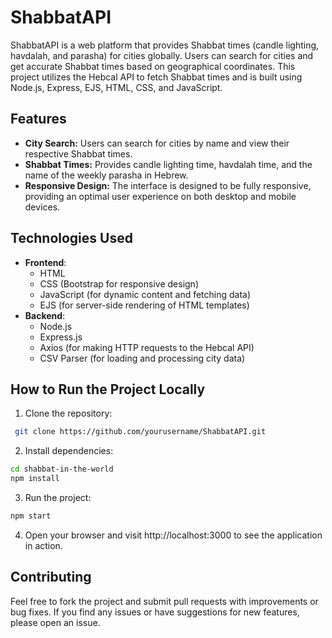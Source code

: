 
# ShabbatAPI


ShabbatAPI is a web platform that provides Shabbat times (candle lighting, havdalah, and parasha) for cities globally. Users can search for cities and get accurate Shabbat times based on geographical coordinates. This project utilizes the Hebcal API to fetch Shabbat times and is built using Node.js, Express, EJS, HTML, CSS, and JavaScript.

## Features

- **City Search:** Users can search for cities by name and view their respective Shabbat times.
- **Shabbat Times:** Provides candle lighting time, havdalah time, and the name of the weekly parasha in Hebrew.
- **Responsive Design:** The interface is designed to be fully responsive, providing an optimal user experience on both desktop and mobile devices.
## Technologies Used
- **Frontend**:
  - HTML
  - CSS (Bootstrap for responsive design)
  - JavaScript (for dynamic content and fetching data)
  - EJS (for server-side rendering of HTML templates)
- **Backend**:
  - Node.js
  - Express.js
  - Axios (for making HTTP requests to the Hebcal API)
  - CSV Parser (for loading and processing city data)

## How to Run the Project Locally
1. Clone the repository:

```bash
 git clone https://github.com/yourusername/ShabbatAPI.git

```

2. Install dependencies:

```bash
cd shabbat-in-the-world
npm install
```

3. Run the project:

```bash
npm start
```
4. Open your browser and visit http://localhost:3000 to see the application in action.

## Contributing
Feel free to fork the project and submit pull requests with improvements or bug fixes. If you find any issues or have suggestions for new features, please open an issue.

